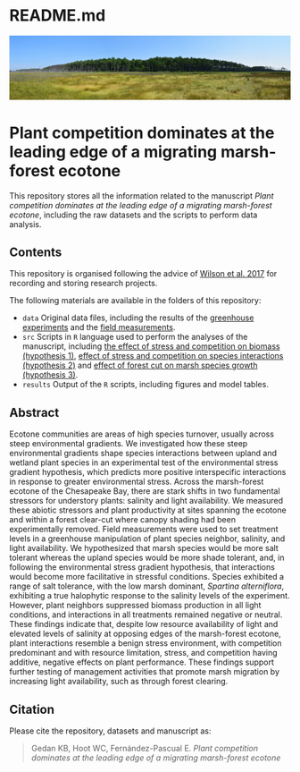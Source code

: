 README.md
================

![](ecotone.jpg)

# Plant competition dominates at the leading edge of a migrating marsh-forest ecotone

This repository stores all the information related to the manuscript
*Plant competition dominates at the leading edge of a migrating
marsh-forest ecotone*, including the raw datasets and the scripts to
perform data analysis.

## Contents

This repository is organised following the advice of [Wilson et
al. 2017](https://doi.org/10.1371/journal.pcbi.1005510) for recording
and storing research projects.

The following materials are available in the folders of this repository:

  - `data` Original data files, including the results of the [greenhouse
    experiments](https://github.com/efernandezpascual/ecotone/blob/master/data/greenhouse.csv)
    and the [field
    measurements](https://github.com/efernandezpascual/ecotone/blob/master/data/field.csv).
  - `src` Scripts in `R` language used to perform the analyses of the
    manuscript, including [the effect of stress and competition on
    biomass
    (hypothesis 1)](https://github.com/efernandezpascual/ecotone/blob/master/src/biomass.R),
    [effect of stress and competition on species interactions
    (hypothesis 2)](https://github.com/efernandezpascual/ecotone/blob/master/src/rii.R)
    and [effect of forest cut on marsh species growth
    (hypothesis 3)](https://github.com/efernandezpascual/ecotone/blob/master/src/field.R).
  - `results` Output of the `R` scripts, including figures and model
    tables.

## Abstract

Ecotone communities are areas of high species turnover, usually across
steep environmental gradients. We investigated how these steep
environmental gradients shape species interactions between upland and
wetland plant species in an experimental test of the environmental
stress gradient hypothesis, which predicts more positive interspecific
interactions in response to greater environmental stress. Across the
marsh-forest ecotone of the Chesapeake Bay, there are stark shifts in
two fundamental stressors for understory plants: salinity and light
availability. We measured these abiotic stressors and plant productivity
at sites spanning the ecotone and within a forest clear-cut where canopy
shading had been experimentally removed. Field measurements were used to
set treatment levels in a greenhouse manipulation of plant species
neighbor, salinity, and light availability. We hypothesized that marsh
species would be more salt tolerant whereas the upland species would be
more shade tolerant, and, in following the environmental stress gradient
hypothesis, that interactions would become more facilitative in
stressful conditions. Species exhibited a range of salt tolerance, with
the low marsh dominant, *Spartina alterniflora*, exhibiting a true
halophytic response to the salinity levels of the experiment. However,
plant neighbors suppressed biomass production in all light conditions,
and interactions in all treatments remained negative or neutral. These
findings indicate that, despite low resource availability of light and
elevated levels of salinity at opposing edges of the marsh-forest
ecotone, plant interactions resemble a benign stress environment, with
competition predominant and with resource limitation, stress, and
competition having additive, negative effects on plant performance.
These findings support further testing of management activities that
promote marsh migration by increasing light availability, such as
through forest clearing.

## Citation

Please cite the repository, datasets and manuscript as:

> Gedan KB, Hoot WC, Fernández-Pascual E. *Plant competition dominates
> at the leading edge of a migrating marsh-forest ecotone*
